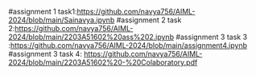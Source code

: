 #assignment 1 task1:https://github.com/navya756/AIML-2024/blob/main/Sainavya.ipynb
#assignment 2 task 2:https://github.com/navya756/AIML-2024/blob/main/2203A51602%20ass%202.ipynb
#assignment 3 task 3 :https://github.com/navya756/AIML-2024/blob/main/assignment4.ipynb
#assignment 3 task 4: https://github.com/navya756/AIML-2024/blob/main/2203A51602%20-%20Colaboratory.pdf
